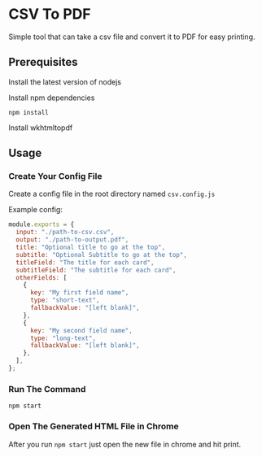 # CSV To PDF

Simple tool that can take a csv file and convert it to PDF for easy printing.

## Prerequisites

Install the latest version of nodejs

Install npm dependencies

```
npm install
```

Install wkhtmltopdf

## Usage

### Create Your Config File

Create a config file in the root directory named `csv.config.js`

Example config:

```js
module.exports = {
  input: "./path-to-csv.csv",
  output: "./path-to-output.pdf",
  title: "Optional title to go at the top",
  subtitle: "Optional Subtitle to go at the top",
  titleField: "The title for each card",
  subtitleField: "The subtitle for each card",
  otherFields: [
    {
      key: "My first field name",
      type: "short-text",
      fallbackValue: "[left blank]",
    },
    {
      key: "My second field name",
      type: "long-text",
      fallbackValue: "[left blank]",
    },
  ],
};
```

### Run The Command

```
npm start
```

### Open The Generated HTML File in Chrome

After you run `npm start` just open the new file in chrome and hit print.
